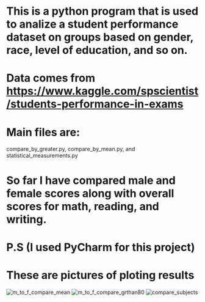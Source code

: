 # This is a python program that is used to analize a student performance dataset on groups based on gender, race, level of education, and so on.
# Data comes from https://www.kaggle.com/spscientist/students-performance-in-exams

# Main files are:
compare_by_greater.py, compare_by_mean.py, and statistical_measurements.py

# So far I have compared male and female scores along with overall scores for math, reading, and writing.

# P.S (I used PyCharm for this project)

# These are pictures of ploting results
![m_to_f_compare_mean](https://user-images.githubusercontent.com/48697778/100936829-b6796280-34b7-11eb-8fb6-cfdd0ebd1dc2.png)
![m_to_f_compare_grthan80](https://user-images.githubusercontent.com/48697778/100936838-ba0ce980-34b7-11eb-8bad-67588068d7e3.png)
![compare_subjects](https://user-images.githubusercontent.com/48697778/100936846-bc6f4380-34b7-11eb-96bc-3e6558821d75.png)
